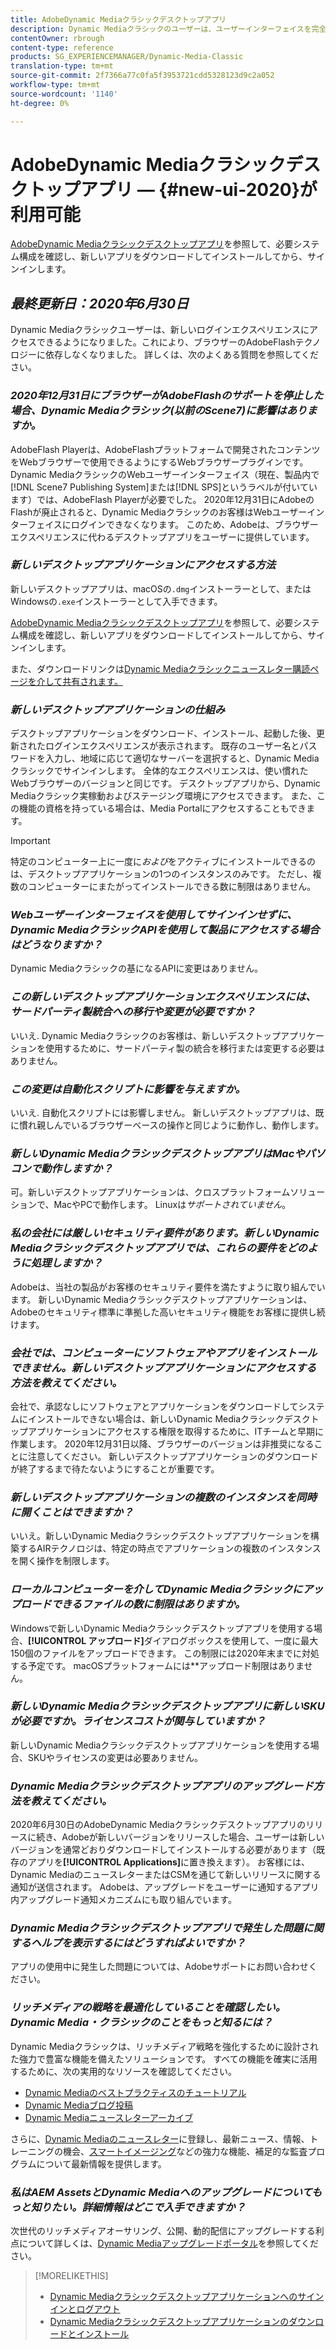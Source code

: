 ```yaml
---
title: AdobeDynamic Mediaクラシックデスクトップアプリ
description: Dynamic Mediaクラシックのユーザーは、ユーザーインターフェイスを完全に最新の状態に更新できるようになりました。 このアップデートでは、貴重なリソースへのリンクを含む更新されたログインが提供されます。また、このアップデートでは、ブラウザーのAdobeFlashテクノロジに依存しなくなりました。
contentOwner: rbrough
content-type: reference
products: SG_EXPERIENCEMANAGER/Dynamic-Media-Classic
translation-type: tm+mt
source-git-commit: 2f7366a77c0fa5f3953721cdd5328123d9c2a052
workflow-type: tm+mt
source-wordcount: '1140'
ht-degree: 0%

---
```



# AdobeDynamic Mediaクラシックデスクトップアプリ — {#new-ui-2020}が利用可能

[AdobeDynamic Mediaクラシックデスクトップアプリ](/help/dynamic-media-classic-desktop-app.md)を参照して、必要システム構成を確認し、新しいアプリをダウンロードしてインストールしてから、サインインします。

## _最終更新日：2020年6月30日_

Dynamic Mediaクラシックユーザーは、新しいログインエクスペリエンスにアクセスできるようになりました。これにより、ブラウザーのAdobeFlashテクノロジーに依存しなくなりました。 詳しくは、次のよくある質問を参照してください。

### **_2020年12月31日にブラウザーがAdobeFlashのサポートを停止した場合、Dynamic Mediaクラシック(以前のScene7)に影響はありますか。_**

AdobeFlash Playerは、AdobeFlashプラットフォームで開発されたコンテンツをWebブラウザーで使用できるようにするWebブラウザープラグインです。 Dynamic MediaクラシックのWebユーザーインターフェイス（現在、製品内で[!DNL Scene7 Publishing System]または[!DNL SPS]というラベルが付いています）では、AdobeFlash Playerが必要でした。 2020年12月31日にAdobeのFlashが廃止されると、Dynamic Mediaクラシックのお客様はWebユーザーインターフェイスにログインできなくなります。 このため、Adobeは、ブラウザーエクスペリエンスに代わるデスクトップアプリをユーザーに提供しています。

### **_新しいデスクトップアプリケーションにアクセスする方法_**

新しいデスクトップアプリは、macOSの`.dmg`インストーラーとして、またはWindowsの`.exe`インストーラーとして入手できます。

[AdobeDynamic Mediaクラシックデスクトップアプリ](/help/dynamic-media-classic-desktop-app.md)を参照して、必要システム構成を確認し、新しいアプリをダウンロードしてインストールしてから、サインインします。

また、ダウンロードリンクは[Dynamic Mediaクラシックニュースレター購読ページを介して共有されます。](https://www.adobe.com/subscription/dynamic-media-newsletter.html)

### **_新しいデスクトップアプリケーションの仕組み_**

デスクトップアプリケーションをダウンロード、インストール、起動した後、更新されたログインエクスペリエンスが表示されます。 既存のユーザー名とパスワードを入力し、地域に応じて適切なサーバーを選択すると、Dynamic Mediaクラシックでサインインします。 全体的なエクスペリエンスは、使い慣れたWebブラウザーのバージョンと同じです。 デスクトップアプリから、Dynamic Mediaクラシック実稼動およびステージング環境にアクセスできます。 また、この機能の資格を持っている場合は、Media Portalにアクセスすることもできます。

>[!IMPORTANT]
>
>特定のコンピューター上に一度に&#x200B;*および*&#x200B;をアクティブにインストールできるのは、デスクトップアプリケーションの1つのインスタンスのみです。 ただし、複数のコンピューターにまたがってインストールできる数に制限はありません。

### **_Webユーザーインターフェイスを使用してサインインせずに、Dynamic MediaクラシックAPIを使用して製品にアクセスする場合はどうなりますか？_**

Dynamic Mediaクラシックの基になるAPIに変更はありません。

### **_この新しいデスクトップアプリケーションエクスペリエンスには、サードパーティ製統合への移行や変更が必要ですか？_**

いいえ. Dynamic Mediaクラシックのお客様は、新しいデスクトップアプリケーションを使用するために、サードパーティ製の統合を移行または変更する必要はありません。

### **_この変更は自動化スクリプトに影響を与えますか。_**

いいえ. 自動化スクリプトには影響しません。 新しいデスクトップアプリは、既に慣れ親しんでいるブラウザーベースの操作と同じように動作し、動作します。

### **_新しいDynamic MediaクラシックデスクトップアプリはMacやパソコンで動作しますか？_**

可。新しいデスクトップアプリケーションは、クロスプラットフォームソリューションで、MacやPCで動作します。 Linuxは&#x200B;*サポートされていません*。

### **_私の会社には厳しいセキュリティ要件があります。新しいDynamic Mediaクラシックデスクトップアプリでは、これらの要件をどのように処理しますか？_**

Adobeは、当社の製品がお客様のセキュリティ要件を満たすように取り組んでいます。 新しいDynamic Mediaクラシックデスクトップアプリケーションは、Adobeのセキュリティ標準に準拠した高いセキュリティ機能をお客様に提供し続けます。

### **_会社では、コンピューターにソフトウェアやアプリをインストールできません。新しいデスクトップアプリケーションにアクセスする方法を教えてください。_**

会社で、承認なしにソフトウェアとアプリケーションをダウンロードしてシステムにインストールできない場合は、新しいDynamic Mediaクラシックデスクトップアプリケーションにアクセスする権限を取得するために、ITチームと早期に作業します。 2020年12月31日以降、ブラウザーのバージョンは非推奨になることに注意してください。 新しいデスクトップアプリケーションのダウンロードが終了するまで待たないようにすることが重要です。

### **_新しいデスクトップアプリケーションの複数のインスタンスを同時に開くことはできますか？_**

いいえ。新しいDynamic Mediaクラシックデスクトップアプリケーションを構築するAIRテクノロジは、特定の時点でアプリケーションの複数のインスタンスを開く操作を制限します。

### **_ローカルコンピューターを介してDynamic Mediaクラシックにアップロードできるファイルの数に制限はありますか。_**

Windowsで新しいDynamic Mediaクラシックデスクトップアプリを使用する場合、**[!UICONTROL アップロード]**&#x200B;ダイアログボックスを使用して、一度に最大150個のファイルをアップロードできます。 この制限には2020年末までに対処する予定です。 macOSプラットフォームには&#x200B;**&#x200B;アップロード制限はありません。

### **_新しいDynamic Mediaクラシックデスクトップアプリに新しいSKUが必要ですか。ライセンスコストが関与していますか？_**

新しいDynamic Mediaクラシックデスクトップアプリケーションを使用する場合、SKUやライセンスの変更は必要ありません。

### **_Dynamic Mediaクラシックデスクトップアプリのアップグレード方法を教えてください。_**

2020年6月30日のAdobeDynamic Mediaクラシックデスクトップアプリのリリースに続き、Adobeが新しいバージョンをリリースした場合、ユーザーは新しいバージョンを通常どおりダウンロードしてインストールする必要があります（既存のアプリを&#x200B;**[!UICONTROL Applications]**&#x200B;に置き換えます）。 お客様には、Dynamic MediaのニュースレターまたはCSMを通じて新しいリリースに関する通知が送信されます。 Adobeは、アップグレードをユーザーに通知するアプリ内アップグレード通知メカニズムにも取り組んでいます。

### **_Dynamic Mediaクラシックデスクトップアプリで発生した問題に関するヘルプを表示するにはどうすればよいですか？_**

アプリの使用中に発生した問題については、Adobeサポートにお問い合わせください。

### **_リッチメディアの戦略を最適化していることを確認したい。Dynamic Media・クラシックのことをもっと知るには？_**

Dynamic Mediaクラシックは、リッチメディア戦略を強化するために設計された強力で豊富な機能を備えたソリューションです。 すべての機能を確実に活用するために、次の実用的なリソースを確認してください。

* [Dynamic Mediaのベストプラクティスのチュートリアル](https://experienceleague.adobe.com/docs/experience-manager-learn/dynamic-media-classic-tutorial/overview.html)
* [Dynamic Mediaブログ投稿](https://theblog.adobe.com/tag/dynamic-media/)
* [Dynamic Mediaニュースレターアーカイブ](https://experienceleague.adobe.com/docs/dynamic-media-classic/using/dynamic-media-newsletter.html)

さらに、[Dynamic Mediaのニュースレター](https://www.adobe.com/subscription/dynamic-media-newsletter.html)に登録し、最新ニュース、情報、トレーニングの機会、[スマートイメージング](https://experienceleague.adobe.com/docs/experience-manager-65/assets/dynamic/imaging-faq.html#dynamic)などの強力な機能、補足的な監査プログラムについて最新情報を提供します。

### **_私はAEM AssetsとDynamic Mediaへのアップグレードについてもっと知りたい。詳細情報はどこで入手できますか？_**

次世代のリッチメディアオーサリング、公開、動的配信にアップグレードする利点について詳しくは、[Dynamic Mediaアップグレードポータル](http://exploreadobe.com/dynamic-media-upgrade/)を参照してください。

>[!MORELIKETHIS]
>
>* [Dynamic Mediaクラシックデスクトップアプリケーションへのサインインとログアウト](/help/signing-out.md)
>* [Dynamic Mediaクラシックデスクトップアプリケーションのダウンロードとインストール](/help/dynamic-media-classic-desktop-app.md)



<!-- SAVE - OLD LINK TO BEST PRACTICES GUIDE IN PDF https://www.adobe.com/content/dam/www/us/en/marketing/experience-manager-assets/dynamic-media/adobe-dynamic-media-classic-best-practices-guide.pdf -->

